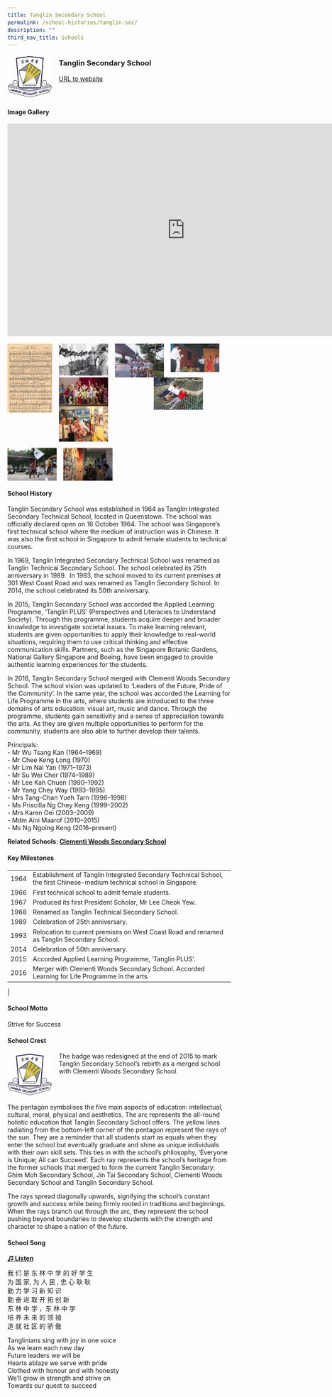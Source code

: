 ```yaml
---
title: Tanglin Secondary School
permalink: /school-histories/tanglin-sec/
description: ""
third_nav_title: Schools
---
```

<img align="left" style="width:20%;margin-right:15px;" src="/images/tanglinsec1.jpg">

### **Tanglin Secondary School**
[URL to website](https://tanglinsec.moe.edu.sg/)

<br clear="left">

#### **Image Gallery**
<iframe src="https://docs.google.com/presentation/d/e/2PACX-1vTC6pHLpOXJ87ffOTnA9pMd8nvcoY68jJNVZTGzIh3rA9dnBN0xH76j2rpLHHQMAMRLN1Fc2KGHUHQU/embed?start=false&amp;loop=true&amp;delayms=5000" frameborder="0" width="800" height="479" allowfullscreen="true"></iframe>

<p><a href="https://d1yxymztqoj7qn.amplifyapp.com/images/tanglinsec2.jpg">  
<img align="left" style="width:20%;margin-right:15px;" src="/images/tanglinsec2.jpg">
</a></p>

<p><a href="https://d1yxymztqoj7qn.amplifyapp.com/images/tanglinsec3.jpg">  
<img align="left" style="width:22%;margin-right:15px;" src="/images/tanglinsec3.jpg">
</a></p>

<p><a href="https://d1yxymztqoj7qn.amplifyapp.com/images/tanglinsec4.jpg">  
<img align="left" style="width:22%;margin-right:15px;" src="/images/tanglinsec4.jpg">
</a></p>

<p><a href="https://d1yxymztqoj7qn.amplifyapp.com/images/tanglinsec5.jpg">  
<img align="left" style="width:22%;margin-right:15px;" src="/images/tanglinsec5.jpg">
</a></p>

<p><a href="https://d1yxymztqoj7qn.amplifyapp.com/images/tanglinsec6.jpg">  
<img align="right" style="width:22%;margin-right:63px;" src="/images/tanglinsec6.jpg">
</a></p>

<p><a href="https://d1yxymztqoj7qn.amplifyapp.com/images/tanglinsec7.jpg">  
<img align="left" style="width:22%;margin-right:15px;" src="/images/tanglinsec7.jpg">
</a></p>

<p><a href="https://d1yxymztqoj7qn.amplifyapp.com/images/tanglinsec8.jpg">  
<img align="left" style="width:22%;margin-right:15px;" src="/images/tanglinsec8.jpg">
</a></p>

<br clear="left">

<p><a href="https://d1yxymztqoj7qn.amplifyapp.com/images/tanglinsec9.jpg">  
<img align="left" style="width:22%;margin-right:15px;" src="/images/tanglinsec9.jpg">
</a></p>

<p><a href="https://d1yxymztqoj7qn.amplifyapp.com/images/tanglinsec10.jpg">  
<img align="left" style="width:22%;margin-right:15px;" src="/images/tanglinsec10.jpg">
</a></p>

<br clear="left">

#### **School History**
Tanglin Secondary School was established in 1964 as Tanglin Integrated Secondary Technical School, located in Queenstown. The school was officially declared open on 16 October 1964. The school was Singapore’s first technical school where the medium of instruction was in Chinese. It was also the first school in Singapore to admit female students to technical courses.

In 1969, Tanglin Integrated Secondary Technical School was renamed as Tanglin Technical Secondary School. The school celebrated its 25th anniversary in 1989.&nbsp; In 1993, the school moved to its current premises at 301 West Coast Road and was renamed as Tanglin Secondary School. In 2014, the school celebrated its 50th anniversary.

In 2015, Tanglin Secondary School was accorded the Applied Learning Programme, ‘Tanglin PLUS’ (Perspectives and Literacies to Understand Society). Through this programme, students acquire deeper and broader knowledge to investigate societal issues. To make learning relevant, students are given opportunities to apply their knowledge to real-world situations, requiring them to use critical thinking and effective communication skills. Partners, such as the Singapore Botanic Gardens, National Gallery Singapore and Boeing, have been engaged to provide authentic learning experiences for the students.

In 2016, Tanglin Secondary School merged with Clementi Woods Secondary School. The school vision was updated to ‘Leaders of the Future, Pride of the Community’. In the same year, the school was accorded the Learning for Life Programme in the arts, where students are introduced to the three domains of arts education: visual art, music and dance. Through the programme, students gain sensitivity and a sense of appreciation towards the arts. As they are given multiple opportunities to perform for the community, students are also able to further develop their talents.

Principals:<br>
\- Mr Wu Tsang Kan (1964–1969)<br>
\- Mr Chee Keng Long (1970)<br>
\- Mr Lim Nai Yan (1971–1973)<br>
\- Mr Su Wei Cher (1974–1989)<br>
\- Mr Lee Kah Chuen (1990–1992)<br>
\- Mr Yang Chey Way (1993–1995)<br>
\- Mrs Tang-Chan Yueh Tarn (1996–1998)<br>
\- Ms Priscilla Ng Chey Keng (1999–2002)<br>
\- Mrs Karen Oei (2003–2009)<br>
\- Mdm Aini Maarof (2010–2015)<br>
\- Ms Ng Ngoing Keng (2016–present)

**Related Schools: [Clementi Woods Secondary School](https://d1yxymztqoj7qn.amplifyapp.com/school-histories/clementi-woods-sec/)**

#### **Key Milestones**

|  |  |
|:---:|---|
| 1964 | Establishment of Tanglin Integrated Secondary Technical School, the first Chinese-medium technical school in Singapore. |
| 1966 | First technical school to admit female students. |
| 1967 | Produced its first President Scholar, Mr Lee Cheok Yew. |
| 1968 | Renamed as Tanglin Technical Secondary School. |
| 1989 | Celebration of 25th anniversary. |
| 1993 | Relocation to current premises on West Coast Road and renamed as Tanglin Secondary School. |
| 2014 | Celebration of 50th anniversary. |
| 2015 | Accorded Applied Learning Programme, ‘Tanglin PLUS’. |
| 2016 | Merger with Clementi Woods Secondary School. Accorded Learning for Life Programme in the arts. |
|

#### **School Motto**
Strive for Success

#### **School Crest**
<img align="left" style="width:20%;margin-right:15px;" src="/images/tanglinsec1.jpg">

The badge was redesigned at the end of 2015 to mark Tanglin Secondary School’s rebirth as a merged school with Clementi Woods Secondary School.

<br clear="left">

The pentagon symbolises the five main aspects of education: intellectual, cultural, moral, physical and aesthetics. The arc represents the all-round holistic education that Tanglin Secondary School offers. The yellow lines radiating from the bottom-left corner of the pentagon represent the rays of the sun. They are a reminder that all students start as equals when they enter the school but eventually graduate and shine as unique individuals with their own skill sets. This ties in with the school’s philosophy, ‘Everyone is Unique; All can Succeed’. Each ray represents the school’s heritage from the former schools that merged to form the current Tanglin Secondary: Ghim Moh Secondary School, Jin Tai Secondary School, Clementi Woods Secondary School and Tanglin Secondary School.

The rays spread diagonally upwards, signifying the school’s constant growth and success while being firmly rooted in traditions and beginnings. When the rays branch out through the arc, they represent the school pushing beyond boundaries to develop students with the strength and character to shape a nation of the future.

#### **School Song**
<a href="https://drive.google.com/file/d/1EcU4O6HaXZV5EuvgXpnryNhJUNocXT6u/view?usp=share_link" target="_blank">**♫ Listen**</a>

我 们 是 东 林 中 学 的 好 学 生<br>
为 国 家, 为 人 民 , 忠 心 耿 耿<br>
勤 力 学 习 新 知 识<br>
勤 奋 进 取 开 拓 创 新<br>
东 林 中 学 ，东 林 中 学<br>
培 养 未 来 的 领 袖<br>
造 就 社 区 的 骄 傲

Tanglinians sing with joy in one voice<br>
As we learn each new day<br>
Future leaders we will be<br>
Hearts ablaze we serve with pride<br>
Clothed with honour and with honesty<br>
We’ll grow in strength and strive on<br>
Towards our quest to succeed